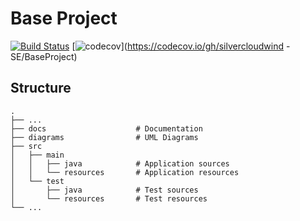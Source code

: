 # Base Project
[![Build Status](https://travis-ci.org/silvercloudwind-SE/BaseProject.svg?branch=master)](https://travis-ci.org/silvercloudwind-SE/BaseProject)
[![codecov](https://codecov.io/gh/silvercloudwind-SE/BaseProject/branch/master/graph/badge.svg)](https://codecov.io/gh/silvercloudwind
-SE/BaseProject)

## Structure

```
.
├── ...
├── docs                    # Documentation
├── diagrams                # UML Diagrams
├── src
│   ├── main
│   │   ├── java            # Application sources
│   │   └── resources       # Application resources
│   └── test
│       ├── java            # Test sources
│       └── resources       # Test resources
└── ...
```
